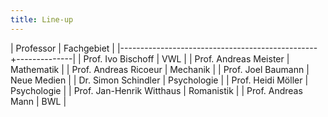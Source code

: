 ```yaml
---
title: Line-up
---
```

| Professor                                       | Fachgebiet   |
|-------------------------------------------------+--------------|
| Prof. Ivo Bischoff                              | VWL          |
| Prof. Andreas Meister                           | Mathematik   |
| Prof. Andreas Ricoeur                           | Mechanik     |
| Prof. Joel Baumann                              | Neue Medien  |
| Dr. Simon Schindler                             | Psychologie  |
| Prof. Heidi Möller                              | Psychologie  |
| Prof. Jan-Henrik Witthaus                       | Romanistik   |
| Prof. Andreas Mann                              | BWL          |
